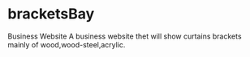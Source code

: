 # bracketsBay
Business Website
A business website thet will show curtains brackets mainly of wood,wood-steel,acrylic.
